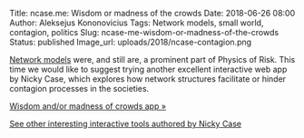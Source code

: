 Title: ncase.me: Wisdom or madness of the crowds
Date: 2018-06-26 08:00
Author: Aleksejus Kononovicius
Tags: Network models, small world, contagion, politics
Slug: ncase-me-wisdom-or-madness-of-the-crowds
Status: published
Image_url: uploads/2018/ncase-contagion.png

[Network models](/tag/network-models/) were, and still are, a prominent part
of Physics of Risk. This time we would like to suggest trying another excellent
interactive web app by Nicky Case, which explores how network structures
facilitate or hinder contagion processes in the societies.

[Wisdom and/or madness of crowds app &raquo;](http://ncase.me/crowds/)

[See other interesting interactive tools authored by Nicky Case](http://ncase.me)

